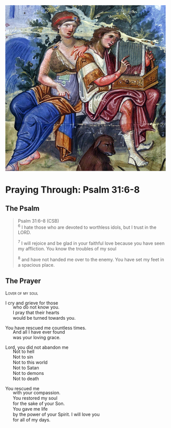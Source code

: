 <img class="intro-right" src="art-paris-psalter.jpg">

<style>
  li {list-style-type: none;}
  p + ul {
    margin-top: -18px;
}
</style>

# Praying Through: Psalm 31:6-8

## The Psalm

>Psalm 31:6–8 (CSB)  
><sup>6</sup> I hate those who are devoted to worthless idols, but I trust in the LORD. 
>
><sup>7</sup> I will rejoice and be glad in your faithful love because you have seen my affliction. You know the troubles of my soul 
>
><sup>8</sup> and have not handed me over to the enemy. You have set my feet in a spacious place.

## The Prayer

<div style="font-variant: small-caps;">Lover of my soul</div>

I cry and grieve for those 
* who do not know you. 
* I pray that their hearts
* would be turned towards you. 

You have rescued me countless times. 
* And all I have ever found
* was your loving grace. 

Lord, you did not abandon me
* Not to hell
* Not to sin
* Not to this world
* Not to Satan
* Not to demons 
* Not to death

You rescued me
* with your compassion. 
* You restored my soul
* for the sake of your Son. 
* You gave me life
* by the power of your Spirit.
I will love you
* for all of my days. 
